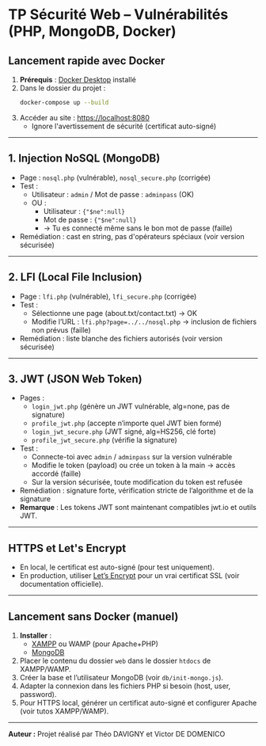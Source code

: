 # TP Sécurité Web – Vulnérabilités (PHP, MongoDB, Docker)

## Lancement rapide avec Docker

1. **Prérequis** : [Docker Desktop](https://www.docker.com/products/docker-desktop/) installé
2. Dans le dossier du projet :
   ```sh
   docker-compose up --build
   ```
3. Accéder au site : [https://localhost:8080](https://localhost:8080)
   - Ignore l'avertissement de sécurité (certificat auto-signé)

---

## 1. Injection NoSQL (MongoDB)

- Page : `nosql.php` (vulnérable), `nosql_secure.php` (corrigée)
- Test :
  - Utilisateur : `admin` / Mot de passe : `adminpass` (OK)
  - OU :
    - Utilisateur : `{"$ne":null}`
    - Mot de passe : `{"$ne":null}`
    - → Tu es connecté même sans le bon mot de passe (faille)
- Remédiation : cast en string, pas d'opérateurs spéciaux (voir version sécurisée)

---

## 2. LFI (Local File Inclusion)

- Page : `lfi.php` (vulnérable), `lfi_secure.php` (corrigée)
- Test :
  - Sélectionne une page (about.txt/contact.txt) → OK
  - Modifie l’URL : `lfi.php?page=../../nosql.php` → inclusion de fichiers non prévus (faille)
- Remédiation : liste blanche des fichiers autorisés (voir version sécurisée)

---

## 3. JWT (JSON Web Token)

- Pages :
  - `login_jwt.php` (génère un JWT vulnérable, alg=none, pas de signature)
  - `profile_jwt.php` (accepte n’importe quel JWT bien formé)
  - `login_jwt_secure.php` (JWT signé, alg=HS256, clé forte)
  - `profile_jwt_secure.php` (vérifie la signature)
- Test :
  - Connecte-toi avec `admin` / `adminpass` sur la version vulnérable
  - Modifie le token (payload) ou crée un token à la main → accès accordé (faille)
  - Sur la version sécurisée, toute modification du token est refusée
- Remédiation : signature forte, vérification stricte de l’algorithme et de la signature
- **Remarque** : Les tokens JWT sont maintenant compatibles jwt.io et outils JWT.

---

## HTTPS et Let's Encrypt

- En local, le certificat est auto-signé (pour test uniquement).
- En production, utiliser [Let’s Encrypt](https://letsencrypt.org/) pour un vrai certificat SSL (voir documentation officielle).

---

## Lancement sans Docker (manuel)

1. **Installer** :
   - [XAMPP](https://www.apachefriends.org/fr/index.html) ou WAMP (pour Apache+PHP)
   - [MongoDB](https://www.mongodb.com/try/download/community)
2. Placer le contenu du dossier `web` dans le dossier `htdocs` de XAMPP/WAMP.
3. Créer la base et l’utilisateur MongoDB (voir `db/init-mongo.js`).
4. Adapter la connexion dans les fichiers PHP si besoin (host, user, password).
5. Pour HTTPS local, générer un certificat auto-signé et configurer Apache (voir tutos XAMPP/WAMP).

---

**Auteur :** Projet réalisé par Théo DAVIGNY et Victor DE DOMENICO